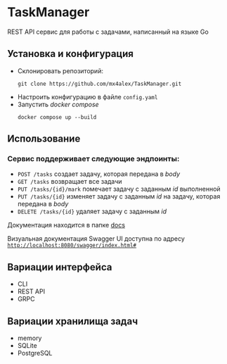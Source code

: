 # TaskManager
REST API сервис для работы с задачами, написанный на языке Go

## Установка и конфигурация
- Склонировать репозиторий:
  ```
  git clone https://github.com/mx4alex/TaskManager.git
  ```
- Настроить конфигурацию в файле `config.yaml`
- Запустить *docker compose*
  ```
  docker compose up --build
  ```

## Использование

### Сервис поддерживает следующие эндпоинты:
- `POST /tasks` создает задачу, которая передана в *body* 
- `GET /tasks` возвращает все задачи
- `PUT /tasks/{id}/mark` помечает задачу с заданным *id* выполненной
- `PUT /tasks/{id}` изменяет задачу с заданным *id* на задачу, которая передана в *body*
- `DELETE /tasks/{id}` удаляет задачу с заданным *id*

Документация находится в папке <a href="https://github.com/mx4alex/TaskManager/tree/main/docs">docs</a>

Визуальная документация Swagger UI доступна по адресу [`http://localhost:8080/swagger/index.html#`](http://localhost:8080/swagger/index.html#)

## Вариации интерфейса
- CLI
- REST API
- GRPC

## Вариации хранилища задач
- memory
- SQLite
- PostgreSQL
